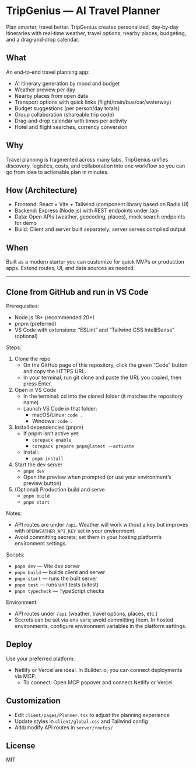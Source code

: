 # TripGenius — AI Travel Planner

Plan smarter, travel better. TripGenius creates personalized, day‑by‑day itineraries with real‑time weather, travel options, nearby places, budgeting, and a drag‑and‑drop calendar.

## What

An end‑to‑end travel planning app:

- AI itinerary generation by mood and budget
- Weather preview per day
- Nearby places from open data
- Transport options with quick links (flight/train/bus/car/waterway)
- Budget suggestions (per person/day totals)
- Group collaboration (shareable trip code)
- Drag‑and‑drop calendar with times per activity
- Hotel and flight searches, currency conversion

## Why

Travel planning is fragmented across many tabs. TripGenius unifies discovery, logistics, costs, and collaboration into one workflow so you can go from idea to actionable plan in minutes.

## How (Architecture)

- Frontend: React + Vite + Tailwind (component library based on Radix UI)
- Backend: Express (Node.js) with REST endpoints under /api
- Data: Open APIs (weather, geocoding, places), mock search endpoints for demo
- Build: Client and server built separately; server serves compiled output

## When

Built as a modern starter you can customize for quick MVPs or production apps. Extend routes, UI, and data sources as needed.

---

## Clone from GitHub and run in VS Code

Prerequisites:

- Node.js 18+ (recommended 20+)
- pnpm (preferred)
- VS Code with extensions: “ESLint” and “Tailwind CSS IntelliSense” (optional)

Steps:

1) Clone the repo
   - On the GitHub page of this repository, click the green “Code” button and copy the HTTPS URL.
   - In your terminal, run git clone and paste the URL you copied, then press Enter.
2) Open in VS Code
   - In the terminal: cd into the cloned folder (it matches the repository name)
   - Launch VS Code in that folder:
     - macOS/Linux: `code .`
     - Windows: `code .`
3) Install dependencies (pnpm)
   - If pnpm isn’t active yet:
     - `corepack enable`
     - `corepack prepare pnpm@latest --activate`
   - Install:
     - `pnpm install`
4) Start the dev server
   - `pnpm dev`
   - Open the preview when prompted (or use your environment’s preview button)
5) (Optional) Production build and serve
   - `pnpm build`
   - `pnpm start`

Notes:
- API routes are under `/api`. Weather will work without a key but improves with `OPENWEATHER_API_KEY` set in your environment.
- Avoid committing secrets; set them in your hosting platform’s environment settings.

Scripts:

- `pnpm dev` — Vite dev server
- `pnpm build` — builds client and server
- `pnpm start` — runs the built server
- `pnpm test` — runs unit tests (vitest)
- `pnpm typecheck` — TypeScript checks

Environment:

- API routes under `/api` (weather, travel options, places, etc.)
- Secrets can be set via env vars; avoid committing them. In hosted environments, configure environment variables in the platform settings.

## Deploy

Use your preferred platform:

- Netlify or Vercel are ideal. In Builder.io, you can connect deployments via MCP.
  - To connect: Open MCP popover and connect Netlify or Vercel.

## Customization

- Edit `client/pages/Planner.tsx` to adjust the planning experience
- Update styles in `client/global.css` and Tailwind config
- Add/modify API routes in `server/routes/`

## License

MIT
